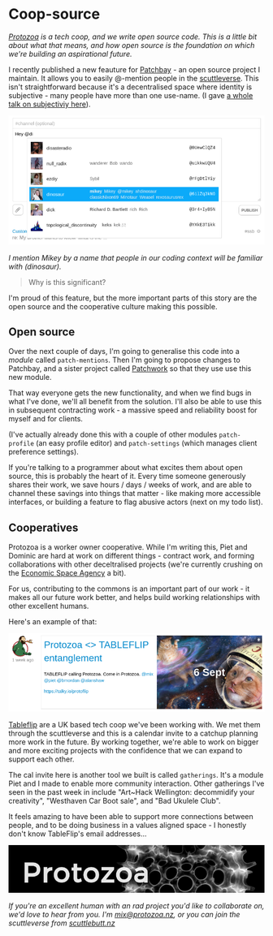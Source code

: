 # Coop-source

_[Protozoa](https://www.protozoa.nz) is a tech coop, and we write open source code.
This is a little bit about what that means, and how open source is the foundation on which we're building an aspirational future._

I recently published a new feauture for [Patchbay](https://github.com/ssbc/patchbay) - an open source project I maintain.
It allows you to easily @-mention people in the [scuttleverse](https://www.scuttlebutt.nz).
This isn't straightforward because it's a decentralised space where identity is subjective - many people have more than one use-name. (I gave [a whole talk on subjectiviy here](https://www.youtube.com/watch?v=P5K18XssVBg)).

![](./images/at_mention.png)

_I mention Mikey by a name that people in our coding context will be familiar with (dinosaur)._

> Why is this significant?

I'm proud of this feature, but the more important parts of this story are the open source and the cooperative culture making this possible.


## Open source

Over the next couple of days, I'm going to generalise this code into a _module_ called `patch-mentions`.
Then I'm going to propose changes to Patchbay, and a sister project called [Patchwork](https://github.com/ssbc/patchwork) so that they use use this new module.

That way everyone gets the new functionality, and when we find bugs in what I've done, we'll all benefit from the solution.
I'll also be able to use this in subsequent contracting work - a massive speed and reliability boost for myself and for clients.

(I've actually already done this with a couple of other modules `patch-profile` (an easy profile editor) and `patch-settings` (which manages client preference settings).

If you're talking to a programmer about what excites them about open source, this is probably the heart of it.
Every time someone generously shares their work, we save hours / days / weeks of work, and are able to channel these savings into things that matter - like making more accessible interfaces, or building a feature to flag abusive actors (next on my todo list).


## Cooperatives

Protozoa is a worker owner cooperative.
While I'm writing this, Piet and Dominic are hard at work on different things - contract work, and forming collaborations with other deceltralised projects (we're currently crushing on the [Economic Space Agency](https://economicspace.agency/) a bit).

For us, contributing to the commons is an important part of our work - it makes all our future work better, and helps build working relationships with other excellent humans.

Here's an example of that: 

![protoflip](./images/protoflip.png)

[Tableflip](https://tableflip.io/) are a UK based tech coop we've been working with.
We met them through the scuttleverse and this is a calendar invite to a catchup planning more work in the future.
By working together, we're able to work on bigger and more exciting projects with the confidence that we can expand to support each other.

The cal invite here is another tool we built is called `gatherings`.
It's a module Piet and I made to enable more community interaction.
Other gatherings I've seen in the past week in include "Art~Hack Wellington: decommidify your creativity", "Westhaven Car Boot sale", and "Bad Ukulele Club".

It feels amazing to have been able to support more connections between people, and to be doing business in a values aligned space - I honestly don't know TableFlip's email addresses...

![](./images/protozoa_logo.png)

_If you're an excellent human with an rad project you'd like to collaborate on, we'd love to hear from you. I'm mix@protozoa.nz, or you can join the scuttleverse from [scuttlebutt.nz](https://www.scuttlebutt.nz)_ 


